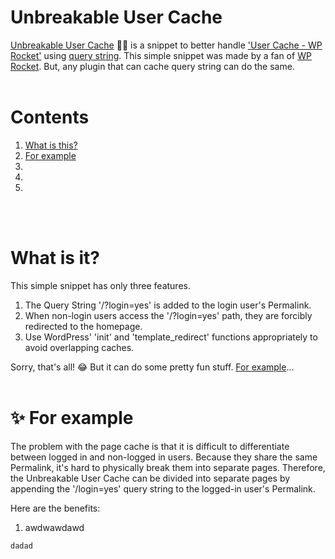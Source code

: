 # Unbreakable User Cache
<a href="https://github.com/dgnerlab/wp-rocket-unbreakable-user-cache">Unbreakable User Cache</a> 💪🏻 is a snippet to better handle <a href="https://docs.wp-rocket.me/article/313-user-cache">'User Cache - WP Rocket'</a> using <a href="https://developer.wordpress.org/reference/functions/add_query_arg/">query string</a>.
This simple snippet was made by a fan of <a href="https://wp-rocket.me/">WP Rocket</a>. But, any plugin that can cache query string can do the same.
<br />
<br />

# Contents
1. <a href="#what-is-it">What is this?</a>
2. <a href="#-for-example">For example</a>
3.
4.
5.
<br />
<br />

# What is it?
This simple snippet has only three features.
1. The Query String '/?login=yes' is added to the login user's Permalink.
2. When non-login users access the '/?login=yes' path, they are forcibly redirected to the homepage.
3. Use WordPress' 'init' and 'template_redirect' functions appropriately to avoid overlapping caches.

Sorry, that's all! 😂 But it can do some pretty fun stuff. <a href="#-for-example">For example</a>...
<br />
<br />

# ✨ For example
The problem with the page cache is that it is difficult to differentiate between logged in and non-logged in users. Because they share the same Permalink, it's hard to physically break them into separate pages. Therefore, the Unbreakable User Cache can be divided into separate pages by appending the '/login=yes' query string to the logged-in user's Permalink.

Here are the benefits:
1. awdwawdawd




```
dadad
```
